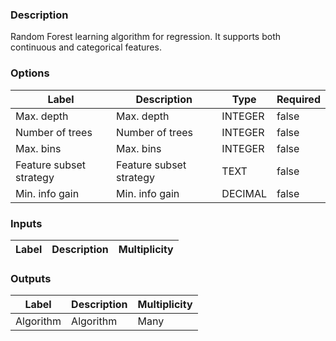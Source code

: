 ###  Description
Random Forest learning algorithm for regression. It supports both continuous and categorical features.
###  Options
| Label | Description | Type | Required |
|---|---|---|---|
| Max. depth | Max. depth | INTEGER | false |
| Number of trees | Number of trees | INTEGER | false |
| Max. bins | Max. bins | INTEGER | false |
| Feature subset strategy | Feature subset strategy | TEXT | false |
| Min. info gain | Min. info gain | DECIMAL | false |
###  Inputs
| Label | Description | Multiplicity |
|---|---|---|
###  Outputs
| Label | Description | Multiplicity |
|---|---|---|
| Algorithm | Algorithm | Many |
